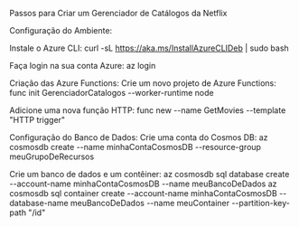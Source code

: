 Passos para Criar um Gerenciador de Catálogos da Netflix

Configuração do Ambiente:

Instale o Azure CLI:
curl -sL https://aka.ms/InstallAzureCLIDeb | sudo bash

Faça login na sua conta Azure:
az login

Criação das Azure Functions:
Crie um novo projeto de Azure Functions:
func init GerenciadorCatalogos --worker-runtime node

Adicione uma nova função HTTP:
func new --name GetMovies --template "HTTP trigger"

Configuração do Banco de Dados:
Crie uma conta do Cosmos DB:
az cosmosdb create --name minhaContaCosmosDB --resource-group meuGrupoDeRecursos

Crie um banco de dados e um contêiner:
az cosmosdb sql database create --account-name minhaContaCosmosDB --name meuBancoDeDados
az cosmosdb sql container create --account-name minhaContaCosmosDB --database-name meuBancoDeDados --name meuContainer --partition-key-path "/id"

